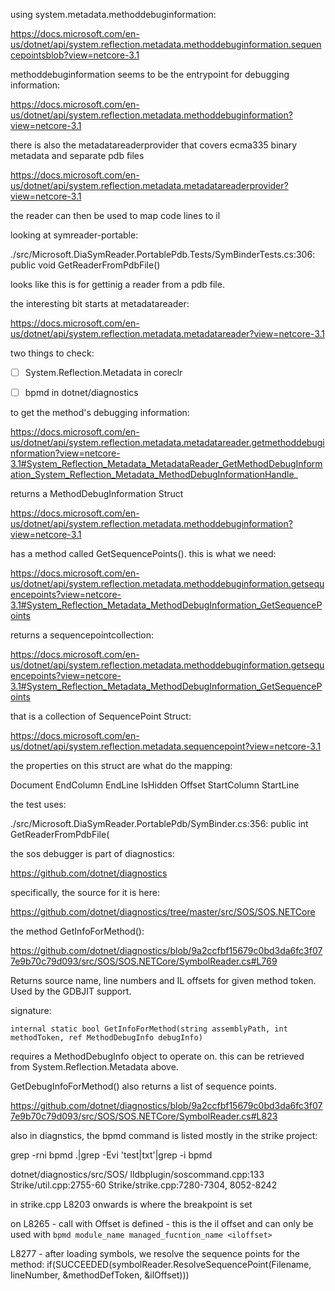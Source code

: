 

using system.metadata.methoddebuginformation:

https://docs.microsoft.com/en-us/dotnet/api/system.reflection.metadata.methoddebuginformation.sequencepointsblob?view=netcore-3.1

methoddebuginformation seems to be the entrypoint for debugging information:

https://docs.microsoft.com/en-us/dotnet/api/system.reflection.metadata.methoddebuginformation?view=netcore-3.1


there is also the metadatareaderprovider that covers ecma335 binary metadata and separate pdb files

https://docs.microsoft.com/en-us/dotnet/api/system.reflection.metadata.metadatareaderprovider?view=netcore-3.1

the reader can then be used to map code lines to il


looking at symreader-portable:

./src/Microsoft.DiaSymReader.PortablePdb.Tests/SymBinderTests.cs:306:        public void GetReaderFromPdbFile()

looks like this is for gettinig a reader from a pdb file.


the interesting bit starts at metadatareader:

https://docs.microsoft.com/en-us/dotnet/api/system.reflection.metadata.metadatareader?view=netcore-3.1

two things to check:

- [ ] System.Reflection.Metadata in coreclr
- [ ] bpmd in dotnet/diagnostics


to get the method's debugging information:

https://docs.microsoft.com/en-us/dotnet/api/system.reflection.metadata.metadatareader.getmethoddebuginformation?view=netcore-3.1#System_Reflection_Metadata_MetadataReader_GetMethodDebugInformation_System_Reflection_Metadata_MethodDebugInformationHandle_

returns a MethodDebugInformation Struct

https://docs.microsoft.com/en-us/dotnet/api/system.reflection.metadata.methoddebuginformation?view=netcore-3.1

has a method called GetSequencePoints(). this is what we need:

https://docs.microsoft.com/en-us/dotnet/api/system.reflection.metadata.methoddebuginformation.getsequencepoints?view=netcore-3.1#System_Reflection_Metadata_MethodDebugInformation_GetSequencePoints

returns a sequencepointcollection:

https://docs.microsoft.com/en-us/dotnet/api/system.reflection.metadata.methoddebuginformation.getsequencepoints?view=netcore-3.1#System_Reflection_Metadata_MethodDebugInformation_GetSequencePoints

that is a collection of SequencePoint Struct:

https://docs.microsoft.com/en-us/dotnet/api/system.reflection.metadata.sequencepoint?view=netcore-3.1

the properties on this struct are what do the mapping:

 Document
EndColumn
EndLine
IsHidden
Offset
StartColumn
StartLine



the test uses:

./src/Microsoft.DiaSymReader.PortablePdb/SymBinder.cs:356:        public int GetReaderFromPdbFile(


the sos debugger is part of diagnostics:

https://github.com/dotnet/diagnostics

specifically, the source for it is here:

https://github.com/dotnet/diagnostics/tree/master/src/SOS/SOS.NETCore

the method GetInfoForMethod():

https://github.com/dotnet/diagnostics/blob/9a2ccfbf15679c0bd3da6fc3f077e9b70c79d093/src/SOS/SOS.NETCore/SymbolReader.cs#L769

Returns source name, line numbers and IL offsets for given method token. Used by the GDBJIT support.

signature:

```
internal static bool GetInfoForMethod(string assemblyPath, int methodToken, ref MethodDebugInfo debugInfo)
```

requires a MethodDebugInfo object to operate on. this can be retrieved from System.Reflection.Metadata above.

GetDebugInfoForMethod() also returns a list of sequence points.

https://github.com/dotnet/diagnostics/blob/9a2ccfbf15679c0bd3da6fc3f077e9b70c79d093/src/SOS/SOS.NETCore/SymbolReader.cs#L823


also in diagnstics, the bpmd command is listed mostly in the strike project:

 grep -rni bpmd .|grep -Evi 'test|txt'|grep -i bpmd


dotnet/diagnostics/src/SOS/
  lldbplugin/soscommand.cpp:133
  Strike/util.cpp:2755-60
  Strike/strike.cpp:7280-7304, 8052-8242

in strike.cpp L8203 onwards is where the breakpoint is set

on L8265 - call with Offset is defined - this is the il offset and can only be used with  `bpmd module_name managed_fucntion_name <iloffset>`


L8277 - after loading symbols, we resolve the sequence points for the method:
if(SUCCEEDED(symbolReader.ResolveSequencePoint(Filename, lineNumber, &methodDefToken, &ilOffset)))
